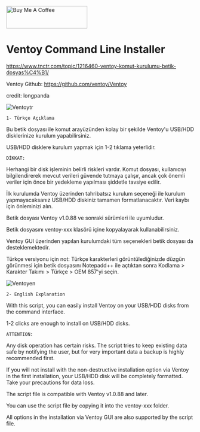 <a href="https://buymeacoffee.com/abdullaherturk" target="_blank"><img src="https://cdn.buymeacoffee.com/buttons/v2/default-yellow.png" alt="Buy Me A Coffee" style="height: 60px !important;width: 217px !important;" ></a>

# Ventoy Command Line Installer

https://www.tnctr.com/topic/1216460-ventoy-komut-kurulumu-betik-dosyas%C4%B1/

Ventoy Github: https://github.com/ventoy/Ventoy

credit: longpanda 

![Ventoytr](https://user-images.githubusercontent.com/54866587/212537254-2d84bc76-8491-49f3-8cd1-5569b67e248a.png)

	1- Türkçe Açıklama

Bu betik dosyası ile komut arayüzünden kolay bir şekilde Ventoy'u USB/HDD disklerinize kurulum yapabilirsiniz.

USB/HDD disklere kurulum yapmak için 1-2 tıklama yeterlidir.
	
	DİKKAT:

Herhangi bir disk işleminin belirli riskleri vardır. Komut dosyası, kullanıcıyı bilgilendirerek mevcut verileri güvende tutmaya çalışır, ancak çok önemli veriler için önce bir yedekleme yapılması şiddetle tavsiye edilir.
 
İlk kurulumda Ventoy üzerinden tahribatsız kurulum seçeneği ile kurulum yapmayacaksanız USB/HDD diskiniz tamamen formatlanacaktır. Veri kaybı için önleminizi alın.
	
Betik dosyası Ventoy v1.0.88 ve sonraki sürümleri ile uyumludur.

Betik dosyasını ventoy-xxx klasörü içine kopyalayarak kullanabilirsiniz.

Ventoy GUI üzerinden yapılan kurulumdaki tüm seçenekleri betik dosyası da desteklemektedir.

Türkçe versiyonu için not:
Türkçe karakterleri görüntülediğinizde düzgün görünmesi için betik dosyasını Notepadd++ ile açtıktan sonra 
Kodlama > Karakter Takımı > Türkçe > OEM 857'yi seçin.
		
	
![Ventoyen](https://user-images.githubusercontent.com/54866587/212537272-59ca579f-bc1e-4a2d-922e-cf16eb1c268d.png)
	
	2- English Explanation

With this script, you can easily install Ventoy on your USB/HDD disks from the command interface.

1-2 clicks are enough to install on USB/HDD disks.

	ATTENTION:

Any disk operation has certain risks. The script tries to keep existing data safe by notifying the user, but for very important data a backup is highly recommended first.
 
If you will not install with the non-destructive installation option via Ventoy in the first installation, your USB/HDD disk will be completely formatted. Take your precautions for data loss.

The script file is compatible with Ventoy v1.0.88 and later.

You can use the script file by copying it into the ventoy-xxx folder.

All options in the installation via Ventoy GUI are also supported by the script file.
